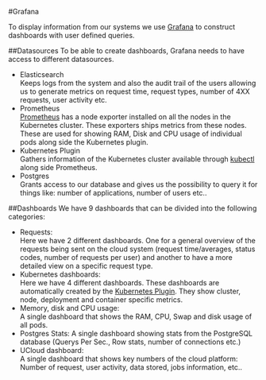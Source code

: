 #Grafana

To display information from our systems we use [Grafana](https://grafana.com/) to construct dashboards with user 
defined queries. 

##Datasources
To be able to create dashboards, Grafana needs to have access to different datasources.
- Elasticsearch  
  Keeps logs from the system and also the audit trail of the users allowing us to generate metrics on request time, 
  request types, number of 4XX requests, user activity etc.
- Prometheus  
  [Prometheus](https://prometheus.io/) has a node exporter installed on all the nodes in the Kubernetes cluster. 
  These exporters ships metrics from these nodes. These are used for showing RAM, Disk and CPU usage of individual 
  pods along side the Kubernetes plugin.
- Kubernetes Plugin  
  Gathers information of the Kubernetes cluster available through [kubectl](https://kubernetes.io/docs/reference/kubectl/overview/) 
  along side Prometheus.
- Postgres  
  Grants access to our database and gives us the possibility to query it for things like: number of applications,
  number of users etc..

##Dashboards
We have 9 dashboards that can be divided into the following categories: 
- Requests:  
  Here we have 2 different dashboards. One for a general overview of the requests being sent on the cloud 
system (request time/averages, status codes, number of requests per user) and another to have a more detailed view on 
a specific request type.
- Kubernetes dashboards:  
  Here we have 4 different dashboards. These dashboards are automatically created by the 
  [Kubernetes Plugin](https://grafana.com/grafana/plugins/grafana-kubernetes-app). They show cluster, node, deployment 
  and container specific metrics.
- Memory, disk and CPU usage:  
  A single dashboard that shows the RAM, CPU, Swap and disk usage of all pods.
- Postgres Stats:
  A single dashboard showing stats from the PostgreSQL database (Querys Per Sec., Row stats, number of connections etc.)
- UCloud dashboard:  
  A single dashboard that shows key numbers of the cloud platform: Number of request, user activity, data stored, jobs
  information, etc..
